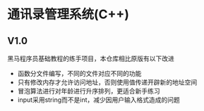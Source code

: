 # 通讯录管理系统(C++)

## V1.0

黑马程序员基础教程的练手项目，本仓库相比原版有以下改进

- 函数分文件编写，不同的文件对应不同的功能
- 只有修改内存才允许访问地址，否则使用值传递开辟新的地址空间
- 冒泡算法进行对年龄进行升序排列，更适合新手练习
- input采用string而不是int，减少因用户输入格式造成的问题


